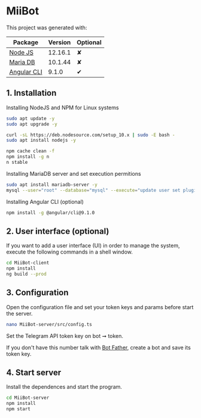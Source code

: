 # MiiBot

This project was generated with:

Package                                               | Version | Optional
------------------------------------------------------|---------|---------
[Node JS](https://nodejs.org)                         | 12.16.1 | &#x2718;
[Maria DB](https://mariadb.org)                       | 10.1.44 | &#x2718;
[Angular CLI](https://github.com/angular/angular-cli) | 9.1.0   | &#x2714;

## 1. Installation

Installing NodeJS and NPM for Linux systems

```bash
sudo apt update -y
sudo apt upgrade -y

curl -sL https://deb.nodesource.com/setup_10.x | sudo -E bash -
sudo apt install nodejs -y

npm cache clean -f
npm install -g n
n stable
```

Installing MariaDB server and set execution permitions

```bash
sudo apt install mariadb-server -y
mysql --user="root" --database="mysql" --execute="update user set plugin='' where User='root'; flush privileges;"
```

Installing Angular CLI (optional)

```bash
npm install -g @angular/cli@9.1.0
```

## 2. User interface (optional)

If you want to add a user interface (UI) in order to manage the system, execute the following commands in a shell window.

```bash
cd MiiBot-client
npm install
ng build --prod
```

## 3. Configuration

Open the configuration file and set your token keys and params before start the server.

```bash
nano MiiBot-server/src/config.ts
```

Set the Telegram API token key on bot ➞ token. 

If you don't have this number talk with [Bot Father](https://t.me/botfather), create a bot and save its token key.

## 4. Start server

Install the dependences and start the program.

```bash
cd MiiBot-server
npm install
npm start
```